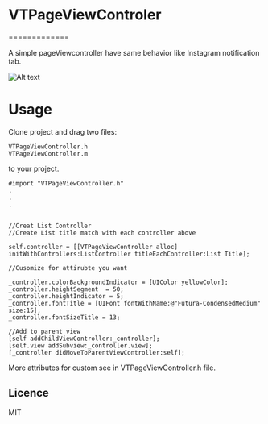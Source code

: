 # VTPageViewControler
=============

A simple pageViewcontroller have same behavior like Instagram notification tab.


![Alt text](https://i.gyazo.com/58fec8fee99b97c5bb55419ba99c24ad.gif "Demo")

Usage
==============

Clone project and drag two files:

    VTPageViewController.h
    VTPageViewController.m 

to your project.


```objc
#import "VTPageViewController.h"
.
.
.


//Creat List Controller
//Create List title match with each controller above

self.controller = [[VTPageViewController alloc] initWithControllers:ListController titleEachController:List Title];

//Cusomize for attirubte you want

_controller.colorBackgroundIndicator = [UIColor yellowColor];
_controller.heightSegment  = 50;
_controller.heightIndicator = 5;
_controller.fontTitle = [UIFont fontWithName:@"Futura-CondensedMedium" size:15];
_controller.fontSizeTitle = 13;

//Add to parent view
[self addChildViewController:_controller];
[self.view addSubview:_controller.view];
[_controller didMoveToParentViewController:self];

```

More attributes for custom see in VTPageViewController.h file.

## Licence

MIT